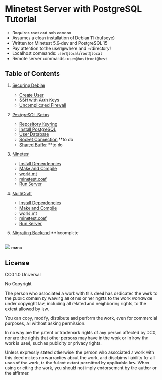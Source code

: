 Minetest Server with PostgreSQL Tutorial
========================================

- Requires root and ssh access
- Assumes a clean installation of Debian 11 (bullseye)
- Written for Minetest 5.9-dev and PostgreSQL 15
- Pay attention to the user@where and ~/directory!
- Localhost commands: `user@local`/`root@local`
- Remote server commands: `user@host`/`root@host`

Table of Contents
------------------
1. [Securing Debian](/securing_debian.md)
   - [Create User](#create-user)
   - [SSH with Auth Keys](#ssh-with-auth-keys)
   - [Uncomplicated Firewall](#uncomplicated-firewall)
   
2. [PostgreSQL Setup](/postgresql_setup.md)
   - [Repository Keyring](#repository-keyring)
   - [Install PostgreSQL](#install-postgresql)
   - [User Database](#user-database)
   - [Socket Connection](#socket-connection) **to do
   - [Shared Buffer](#shared-buffer) **to do
   
3. [Minetest](/compile_minetest.md)
   - [Install Dependencies](#install-dependencies)
   - [Make and Compile](#make-and-compile)
   - [world.mt](#worldmt)
   - [minetest.conf](#minetestconf)
   - [Run Server](#run-server)

4. [MultiCraft](/compile_multicraft.md)
   - [Install Dependencies](#install-dependencies)
   - [Make and Compile](#make-and-compile)
   - [world.mt](#worldmt)
   - [minetest.conf](#minetestconf)
   - [Run Server](#run-server)
   
5. [Migrating Backend](/migrating_backend.md) **Incomplete

##
<img decoding="async" loading="lazy" src="https://cdn.discordapp.com/emojis/1194038093775376455.webp?size=64&quality=lossless">
mønκ

License
-------
CC0 1.0 Universal

No Copyright

The person who associated a work with this deed has dedicated the work to the public domain by waiving all of his or her rights to the work worldwide under copyright law, including all related and neighboring rights, to the extent allowed by law.

You can copy, modify, distribute and perform the work, even for commercial purposes, all without asking permission.

In no way are the patent or trademark rights of any person affected by CC0, nor are the rights that other persons may have in the work or in how the work is used, such as publicity or privacy rights.

Unless expressly stated otherwise, the person who associated a work with this deed makes no warranties about the work, and disclaims liability for all uses of the work, to the fullest extent permitted by applicable law.
When using or citing the work, you should not imply endorsement by the author or the affirmer.
